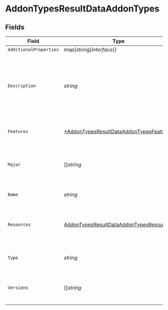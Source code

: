 # AddonTypesResultDataAddonTypes


## Fields

| Field                                                                                                     | Type                                                                                                      | Required                                                                                                  | Description                                                                                               | Example                                                                                                   |
| --------------------------------------------------------------------------------------------------------- | --------------------------------------------------------------------------------------------------------- | --------------------------------------------------------------------------------------------------------- | --------------------------------------------------------------------------------------------------------- | --------------------------------------------------------------------------------------------------------- |
| `AdditionalProperties`                                                                                    | map[string]*interface{}*                                                                                  | :heavy_minus_sign:                                                                                        | N/A                                                                                                       |                                                                                                           |
| `Description`                                                                                             | *string*                                                                                                  | :heavy_check_mark:                                                                                        | A description of the addon.                                                                               | Redis implements a distributed, in-memory key-value database with optional durability.                    |
| `Features`                                                                                                | [*AddonTypesResultDataAddonTypesFeatures](../../models/shared/addontypesresultdataaddontypesfeatures.md)  | :heavy_minus_sign:                                                                                        | Features supported by this addon type.                                                                    |                                                                                                           |
| `Major`                                                                                                   | []*string*                                                                                                | :heavy_check_mark:                                                                                        | A list of available major versions of the addon type.                                                     | 6.0                                                                                                       |
| `Name`                                                                                                    | *string*                                                                                                  | :heavy_check_mark:                                                                                        | The name of the addon type.                                                                               | Redis                                                                                                     |
| `Resources`                                                                                               | [AddonTypesResultDataAddonTypesResources](../../models/shared/addontypesresultdataaddontypesresources.md) | :heavy_check_mark:                                                                                        | Details about resource options for the addon type.                                                        |                                                                                                           |
| `Type`                                                                                                    | *string*                                                                                                  | :heavy_check_mark:                                                                                        | The identifier for the addon type.                                                                        | redis                                                                                                     |
| `Versions`                                                                                                | []*string*                                                                                                | :heavy_check_mark:                                                                                        | A list of available versions of the addon type.                                                           | 6.0.8                                                                                                     |
